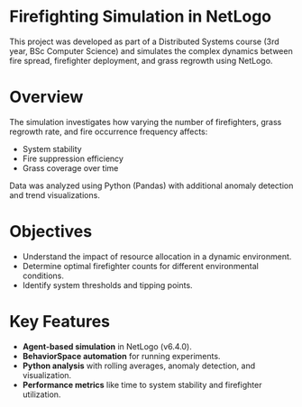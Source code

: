 # Firefighting Simulation in NetLogo

This project was developed as part of a Distributed Systems course (3rd year, BSc Computer Science) and simulates the complex dynamics between fire spread, firefighter deployment, and grass regrowth using NetLogo.

# Overview

The simulation investigates how varying the number of firefighters, grass regrowth rate, and fire occurrence frequency affects:

- System stability
- Fire suppression efficiency
- Grass coverage over time

Data was analyzed using Python (Pandas) with additional anomaly detection and trend visualizations.

# Objectives

- Understand the impact of resource allocation in a dynamic environment.
- Determine optimal firefighter counts for different environmental conditions.
- Identify system thresholds and tipping points.

# Key Features

- **Agent-based simulation** in NetLogo (v6.4.0).
- **BehaviorSpace automation** for running experiments.
- **Python analysis** with rolling averages, anomaly detection, and visualization.
- **Performance metrics** like time to system stability and firefighter utilization.

